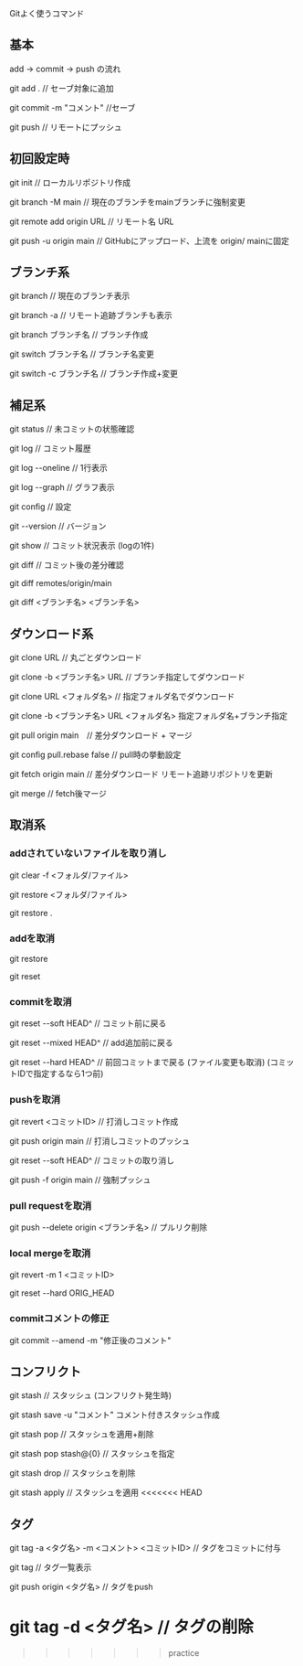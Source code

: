 Gitよく使うコマンド

## 基本
add -> commit -> push の流れ

git add . // セーブ対象に追加


git commit -m "コメント" //セーブ

git push // リモートにプッシュ

## 初回設定時

git init // ローカルリポジトリ作成

git branch -M main // 現在のブランチをmainブランチに強制変更

git remote add origin URL // リモート名 URL

git push -u origin main // GitHubにアップロード、上流を origin/
mainに固定

## ブランチ系

git branch // 現在のブランチ表示

git branch -a // リモート追跡ブランチも表示

git branch ブランチ名 // ブランチ作成

git switch ブランチ名 // ブランチ名変更

git switch -c ブランチ名 // ブランチ作成+変更


## 補足系

git status // 未コミットの状態確認

git log // コミット履歴

git log --oneline // 1行表示

git log --graph // グラフ表示

git config // 設定

git --version // バージョン

git show // コミット状況表示 (logの1件)

git diff // コミット後の差分確認

git diff remotes/origin/main

git diff <ブランチ名> <ブランチ名>

## ダウンロード系

git clone URL // 丸ごとダウンロード

git clone -b <ブランチ名> URL // ブランチ指定してダウンロード

git clone URL <フォルダ名> // 指定フォルダ名でダウンロード

git clone -b <ブランチ名> URL <フォルダ名> 指定フォルダ名+ブランチ指定

git pull origin main　// 差分ダウンロード + マージ

git config pull.rebase false // pull時の挙動設定

git fetch origin main // 差分ダウンロード リモート追跡リポジトリを更新

git merge // fetch後マージ

## 取消系

### addされていないファイルを取り消し

git clear -f <フォルダ/ファイル>

git restore <フォルダ/ファイル>

git restore .

### addを取消

git restore

git reset

### commitを取消

git reset --soft HEAD^ // コミット前に戻る

git reset --mixed HEAD^ // add追加前に戻る

git reset --hard HEAD^ // 前回コミットまで戻る (ファイル変更も取消)
(コミットIDで指定するなら1つ前)

### pushを取消

git revert <コミットID> // 打消しコミット作成

git push origin main // 打消しコミットのプッシュ

git reset --soft HEAD^ // コミットの取り消し

git push -f origin main // 強制プッシュ

### pull requestを取消

git push --delete origin <ブランチ名> // プルリク削除


### local mergeを取消

git revert -m 1 <コミットID>

git reset --hard ORIG_HEAD

### commitコメントの修正

git commit --amend -m "修正後のコメント"

## コンフリクト

git stash // スタッシュ (コンフリクト発生時)

git stash save -u "コメント" コメント付きスタッシュ作成


git stash pop // スタッシュを適用+削除

git stash pop stash@{0} // スタッシュを指定

git stash drop // スタッシュを削除

git stash apply // スタッシュを適用
<<<<<<< HEAD

## タグ

git tag -a <タグ名> -m <コメント> <コミットID> // タグをコミットに付与

git tag // タグ一覧表示

git push origin <タグ名> // タグをpush

git tag -d <タグ名> // タグの削除
=======
>>>>>>> practice

